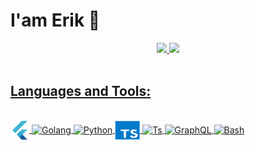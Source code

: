 # I'am Erik 🐸

  <div align="center">
  <a href="https://github.com/erikyvanov">
  <img height="180em" src="https://github-readme-stats.vercel.app/api?username=erikyvanov&show_icons=true&theme=dracula&include_all_commits=true&count_private=true"/>
  <img height="180em" src="https://github-readme-stats.vercel.app/api/top-langs/?username=erikyvanov&layout=compact&langs_count=6&theme=dracula&hide=jupyter%20notebook,html,css,scss"/>
</div>
<br/>
  
  ## Languages and Tools:
  <div style="display: inline_block"><br>
    <img align="center" alt="Flutter" height="30" src="https://raw.githubusercontent.com/devicons/devicon/v2.15.1/icons/flutter/flutter-original.svg">
    <img align="center" alt="Golang" height="30" width="40" src="https://raw.githubusercontent.com/jmnote/z-icons/master/svg/go.svg">
    <img align="center" alt="Python" height="30" src="https://raw.githubusercontent.com/jmnote/z-icons/master/svg/python.svg">
    <img align="center" alt="Ts" height="30" width="40" src="https://raw.githubusercontent.com/devicons/devicon/master/icons/typescript/typescript-plain.svg">
    <img align="center" alt="Ts" height="30" width="40" src="https://cdn.jsdelivr.net/gh/devicons/devicon/icons/nodejs/nodejs-original.svg">
    <img align="center" alt="GraphQL" height="30" src="https://cdn.jsdelivr.net/gh/devicons/devicon/icons/graphql/graphql-plain.svg">
    <img align="center" alt="Bash" height="30" src="https://cdn.jsdelivr.net/npm/devicons@1.8.0/!SVG/linux.svg">
</div>
